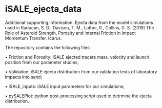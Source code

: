 # iSALE_ejecta_data

Additional supporting information. Ejecta data from the model simulations used in Raducan, S. D., Davison, T. M., Luther, R., Collins, G. S. (2019) The Role of Asteroid Strength, Porosity and Internal Friction in Impact Momentum Transfer. Icarus. 

The repository contains the following files: 

  • Friction and Porosity: iSALE ejected tracers mass, velocity and launch position from our parameter studies; 
  
  • Validaiton: iSALE ejecta distribution from our validation tests of laboratory impacts into sand;  
  
  • iSALE_inputs: iSALE input parameters for our simulations;
  
  • pySALEPlot: python post-processing script used to detrmine the ejecta distribution. 

